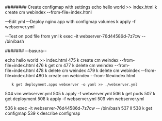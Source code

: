 ########
Create configmap with settings
echo hello world >> index.html
k create cm webindex --from-file=index.html

--Edit yml
--Deploy nginx app with configmap volumes
k apply -f webserver.yml

--Test on pod file from yml
k exec -it webserver-76d44586d-7z7cw -- /bin/bash










#######
--basura--

echo hello world >> index.html
  475  k create cm weindex --from-file=index.html
  476  k get cm
  477  k delete cm weindex --from-file=index.html
  478  k delete cm weindex
  479  k delete cm webindex --from-file=index.html
  480  k create cm webindex --from-file=index.html


       k get deployment.apps webserver -o yaml >> ./webserver.yml
  504  vim webserver.yml
  505  k apply -f webserver.yml
  506  k get pods
  507  k get deployment
  508  k apply -f webserver.yml
  509  vim webserver.yml

  536  k exec -it webserver-76d44586d-7z7cw -- /bin/bash
  537  ll
  538  k get configmap
  539  k describe configmap

